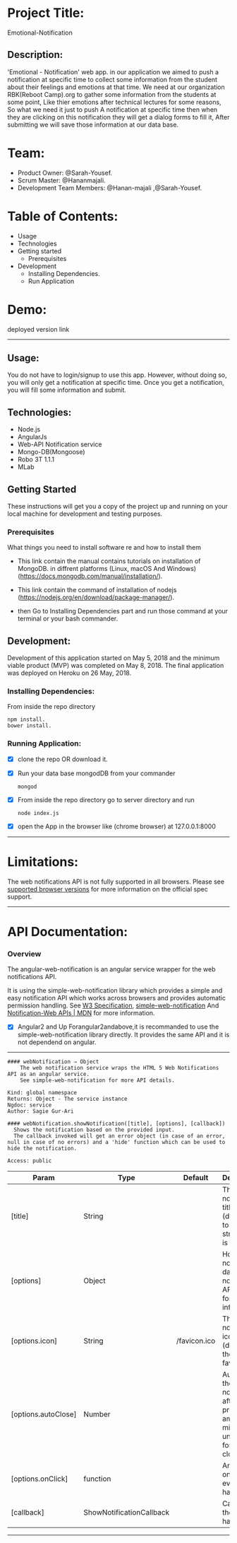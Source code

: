 # Project Title:

Emotional-Notification

## Description:

'Emotional - Notification' web app. in our application we aimed to push a notification at specific time to collect some information from the student about their feelings and emotions at that time.
 We need at our organization RBK(Reboot Camp).org to gather some information from the students at some point, 
 Like thier emotions after technical lectures for some reasons, So what we need it just to push 
 A notification at specific time then when they are clicking  on this notification they will get a dialog forms to fill it,
 After submitting we will save those information at our data base.

# Team:
 - Product Owner: @Sarah-Yousef.
 - Scrum Master: @Hananmajali.
 - Development Team Members: @Hanan-majali ,@Sarah-Yousef.

# Table of Contents:

  - Usage
  - Technologies
  - Getting started
     - Prerequisites
  - Development
     - Installing Dependencies.
     - Run Application

# Demo:

deployed version link  

--------------------------------------------------------------------------------------------------------------------------------------------------------------------    

## Usage:

You do not have to login/signup to use this app. However, without doing so, you will only get a notification at specific time. Once you get a notification, you will fill some information and submit.

## Technologies:

   - Node.js
   - AngularJs
   - Web-API Notification service
   - Mongo-DB(Mongoose)
   - Robo 3T 1.1.1
   - MLab

## Getting Started

These instructions will get you a copy of the project up and running on your local machine for development and testing purposes.

  ### Prerequisites

   What things you need to install software re and how to install them 
   * This link contain the manual contains tutorials on installation of MongoDB. in diffrent platforms (Linux, macOS And Windows)
       (https://docs.mongodb.com/manual/installation/).
   * This link contain the command of installation of nodejs
       (https://nodejs.org/en/download/package-manager/).

   * then Go to Installing Dependencies part and run those command at your terminal or your bash commander.

## Development:

  Development of this application started on May 5, 2018 and the minimum viable product (MVP) was completed on May 8, 2018. The final application was deployed on Heroku on 26 May, 2018.

 ### Installing Dependencies:

  From inside the repo directory 
  ```
  npm install.
  bower install.
  ```


   
  ### Running Application:

  - [x] clone the repo OR download it.
  - [x] Run your data base mongodDB from your commander
    ```
    mongod
    ```
    

  - [x] From inside the repo directory go to server directory and run
    ```
    node index.js 
    ```
  - [x] open the App in the browser like (chrome browser) at 127.0.0.1:8000  
--------------------------------------------------------------------------------------------------------------------------------------------------------------

# Limitations:
The web notifications API is not fully supported in all browsers.
Please see [supported browser versions](https://caniuse.com/#feat=notifications) for more information on the official spec support.

--------------------------------------------------------------------------------------------------------------------------------------------------------------

# API Documentation:

  ### Overview 

The angular-web-notification is an angular service wrapper for the web notifications API.

It is using the simple-web-notification library which provides a simple and easy notification API which works across browsers and provides automatic permission handling.
See [W3 Specification](https://dvcs.w3.org/hg/notifications/raw-file/tip/Overview.html), [simple-web-notification](https://github.com/sagiegurari/simple-web-notification) 
And [Notification-Web APIs | MDN](https://developer.mozilla.org/en-US/docs/Web/API/notification) for more information.

 - [x] Angular2 and Up Forangular2andabove,it is recommanded to use the simple-web-notification library directly.
 It provides the same API and it is not dependend on angular.

--------------------------------------------------------------------------------------------------------------------------------------------------------------
```
#### webNotification ⇒ Object
    The web notification service wraps the HTML 5 Web Notifications API as an angular service.
    See simple-web-notification for more API details.

Kind: global namespace
Returns: Object - The service instance
Ngdoc: service
Author: Sagie Gur-Ari

#### webNotification.showNotification([title], [options], [callback])
  Shows the notification based on the provided input.
  The callback invoked will get an error object (in case of an error, null in case of no errors) and a 'hide' function which can be used to hide the notification.

Access: public
```

| Param | Type | Default | Description | 
| --- | --- | --- | --- |
| [title] | String | | The notification title text (defaulted to empty string if null is provided) |
| [options] | Object | | Holds the notification data (web notification API spec for more info) |
| [options.icon] | String | /favicon.ico | The notification icon (defaults to the website favicon.ico) |
| [options.autoClose] | Number | | Auto closes the notification after the provided amount of millies (0 or undefined for no auto close) |
| [options.onClick] | function | | An optional onclick event handler |
| [callback] | ShowNotificationCallback | | Called after the show is handled. |


--------------------------------------------------------------------------------------------------------------------------------------------------------------


























